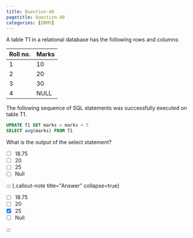 ```yaml
---
title: Question-40
pagetitle: Question-40
categories: [DBMS]
---
```


A table T1 in a relational database has the following rows and columns: 

| Roll no. | Marks |
| -------- | ----- |
| 1        | 10    |
| 2        | 20    |
| 3        | 30    |
| 4        | NULL  |

The following sequence of SQL statements was successfully executed on table T1.
```sql
UPDATE T1 SET marks = marks + 5
SELECT avg(marks) FROM T1
```

What is the output of the select statement?

- [ ] 18.75  
- [ ] 20  
- [ ] 25  
- [ ] Null

::: {.callout-note title="Answer" collapse=true}

- [ ] 18.75  
- [ ] 20  
- [x] 25  
- [ ] Null

:::

